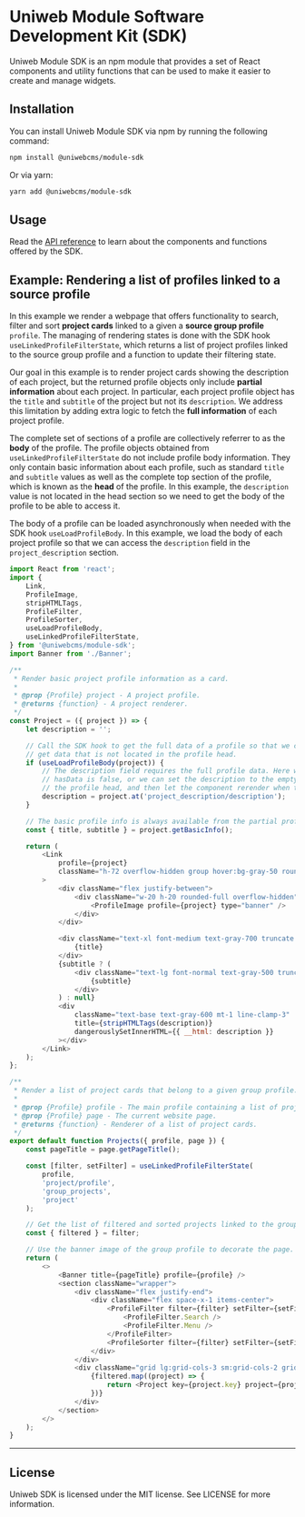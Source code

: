 # Uniweb Module Software Development Kit (SDK)

Uniweb Module SDK is an npm module that provides a set of React components and utility functions that can be used to make it easier to create and manage widgets.

<!-- This module provides five components: `ProfileImage`, `PopoverMenu`, `SmartLink`, `DocumentImage` and `Blogs`. -->

## Installation

You can install Uniweb Module SDK via npm by running the following command:

```bash
npm install @uniwebcms/module-sdk
```

Or via yarn:

```bash
yarn add @uniwebcms/module-sdk
```

## Usage

Read the [API reference](docs/api.md) to learn about the components and functions offered by the SDK.

## Example: Rendering a list of profiles linked to a source profile

In this example we render a webpage that offers functionality to search, filter and sort **project cards** linked to a given a **source group profile** `profile`. The managing of rendering states is done with the SDK hook `useLinkedProfileFilterState`, which returns a list of project profiles linked to the source group profile and a function to update their filtering state.

Our goal in this example is to render project cards showing the description of each project, but the returned profile objects only include **partial information** about each project. In particular, each project profile object has the `title` and `subtitle` of the project but not its `description`. We address this limitation by  adding extra logic to fetch the **full information** of each project profile.

The complete set of sections of a profile are collectively referrer to as the **body** of the profile. The profile objects obtained from `useLinkedProfileFilterState` do not include profile body information. They only contain basic information about each profile, such as standard `title` and `subtitle` values as well as the complete top section of the profile, which is known as the **head** of the profile. In this example, the `description` value is not located in the head section so we need to get the body of the profile to be able to access it.

The body of a profile can be loaded asynchronously when needed with the SDK hook `useLoadProfileBody`. In this example, we load the body of each project profile so that we can access the `description` field in the `project_description` section.

```javascript
import React from 'react';
import {
    Link,
    ProfileImage,
    stripHTMLTags,
    ProfileFilter,
    ProfileSorter,
    useLoadProfileBody,
    useLinkedProfileFilterState,
} from '@uniwebcms/module-sdk';
import Banner from './Banner';

/**
 * Render basic project profile information as a card.
 *
 * @prop {Profile} project - A project profile.
 * @returns {function} - A project renderer.
 */
const Project = ({ project }) => {
    let description = '';

    // Call the SDK hook to get the full data of a profile so that we can call at() on it to
    // get data that is not located in the profile head.
    if (useLoadProfileBody(project)) {
        // The description field requires the full profile data. Here we can choose to return null if
        // hasData is false, or we can set the description to the empty string, render what we have in
        // the profile head, and then let the component rerender when the hasData state becomes true.
        description = project.at('project_description/description');
    }

    // The basic profile info is always available from the partial profile data.
    const { title, subtitle } = project.getBasicInfo();

    return (
        <Link
            profile={project}
            className="h-72 overflow-hidden group hover:bg-gray-50 rounded-xl px-6 py-4"
        >
            <div className="flex justify-between">
                <div className="w-20 h-20 rounded-full overflow-hidden">
                    <ProfileImage profile={project} type="banner" />
                </div>
            </div>

            <div className="text-xl font-medium text-gray-700 truncate mt-5">
                {title}
            </div>
            {subtitle ? (
                <div className="text-lg font-normal text-gray-500 truncate mt-2">
                    {subtitle}
                </div>
            ) : null}
            <div
                className="text-base text-gray-600 mt-1 line-clamp-3"
                title={stripHTMLTags(description)}
                dangerouslySetInnerHTML={{ __html: description }}
            ></div>
        </Link>
    );
};

/**
 * Render a list of project cards that belong to a given group profile.
 *
 * @prop {Profile} profile - The main profile containing a list of projects.
 * @prop {Profile} page - The current website page.
 * @returns {function} - Renderer of a list of project cards.
 */
export default function Projects({ profile, page }) {
    const pageTitle = page.getPageTitle();

    const [filter, setFilter] = useLinkedProfileFilterState(
        profile,
        'project/profile',
        'group_projects',
        'project'
    );

    // Get the list of filtered and sorted projects linked to the group profile.
    const { filtered } = filter;

    // Use the banner image of the group profile to decorate the page.
    return (
        <>
            <Banner title={pageTitle} profile={profile} />
            <section className="wrapper">
                <div className="flex justify-end">
                    <div className="flex space-x-1 items-center">
                        <ProfileFilter filter={filter} setFilter={setFilter}>
                            <ProfileFilter.Search />
                            <ProfileFilter.Menu />
                        </ProfileFilter>
                        <ProfileSorter filter={filter} setFilter={setFilter} />
                    </div>
                </div>
                <div className="grid lg:grid-cols-3 sm:grid-cols-2 grid-cols-1 mt-20 gap-20">
                    {filtered.map((project) => {
                        return <Project key={project.key} project={project} />;
                    })}
                </div>
            </section>
        </>
    );
}

```

<!-- #### Link

The `Link` component is used to create link element. It accepts the following props:

-   `to` - A Profile object or a string href to use as the destination.
-   `external` - Optional. A boolean explicitly indicating whether the link us to open in a different webpage.
-   `ariaLabel` - The `aria-label` property of the link
-   `title` - The `title` property of the link

> It also accepts the standard properties of React element (e.g., 'className', 'target', 'children', 'onClick')

Here's an example of how to use the `PopoverMenu` component:

```jsx
import { Link } from '@uniwebcms/module-sdk';

function MyComponent() {
    return (
        <div>
            <Link to='https:...' className='xxx'>
                <span>A link</span>
            </Link>
        </div>
    );
}
```

#### ProfileImage

The `ProfileImage` component is used to display a banner or avatar image of a `profile` element based on the provided parameters. It accepts the following props:

-   `profile` - A profile object.
-   `type` - the type of the image (e.g., 'banner', 'avatar')

Here's an example of how to use the `ProfileImage` component:

```jsx
import { ProfileImage } from '@uniwebcms/module-sdk';

function MyComponent() {
    return (
        <div>
            <ProfileImage profile={profile} type='banner' />
        </div>
    );
}
```

#### Blog

The `Blog` component is used to render a page that displays a list of articles and views the content of an individual article. It accepts all the props came from parent element and the following extra props:

-   `recommenderMode` - The mode that indicates the display of either `latest blogs` or `relative blogs` under the content of a single blog (e.g., 'latest', 'relative')

Here's an example of how to use the `Blogs` component:

```jsx
import { Blogs } from '@uniwebcms/module-sdk';

function MyComponent(props) {
    return (
        <div>
            <Blog {...props} recommenderMode='relative' />
        </div>
    );
}
```

#### PopoverMenu

The `PopoverMenu` component is used to create a quick open menu. It accepts the following props:

-   `trigger` - The trigger element for the menu
-   `options` - An array of options for the menu
-   `triggerClassName` - The class name of the trigger element
-   `position` - The position property of the opened menu
-   `width` - The width of the opened menu
-   `zIndex` - The `zIndex` property of the opened menu

Here's an example of how to use the `PopoverMenu` component:

```jsx
import { PopoverMenu } from '@uniwebcms/module-sdk';

function MyComponent() {
    const options = [<div>Option 1</div>, <div>Option 2</div>, <div>Option 2</div>];

    return (
        <div>
            <PopoverMenu trigger={<button>Open Menu</button>} options={options} triggerClassName='px-2 py-1 text-blue-600 text-sm border rounded' position='top-0 left-4' width='200px' zIndex='10' />
        </div>
    );
}
```

#### DocumentImage

The `DocumentImage` component is used to render an element based on the uploaded assets of the `file` field in a `profile` section. The asset can be either an image or a file. In the case of a regular file, this component renders an element with preview functionality if applicable. It accepts the following props:

-   `profile` - A Profile object.
-   `value` - The value of the file field to render.
-   `activeLang` - Specify the language of the value if it is a `multi-lingual` field.
-   `className` - The `className` of the element.
-   `filePreview` - A boolean indicate weather show file preview or not.

Here's an example of how to use the `DocumentImage` component:

```jsx
import { DocumentImage } from '@uniwebcms/module-sdk';

function MyComponent() {
    return (
        <div>
            <DocumentImage contentType='docufolio' viewType='profile' contentId='1' value='_fieldValue' activeLang='en' className='xxx' filePreview={true} />
        </div>
    );
}
```

### Utility Functions

Uniweb SDK also provides several utility functions that can be used to perform common tasks. These functions include:

-   `client` - A function for making AJAX get requests
-   `postClient` - A function for making AJAX post requests
-   `localize` - A function return the localized string; _params: `map, defaultValue, language, return_the_first_non_empty_value_if_lang_value_is_empty`_
-   `getProfiles` - A function for fetching profiles
-   `getProfile` - A function for fetching a single profile
-   `getProfileSection` - A function for fetching a single profile's section data
-   `getListProfileItems` - A function for fetching profiles in a list
-   `getProfileTypes` - A function for fetching the information of a profile

Here's examples of how to use these functions:

```js
import{ client, postClient, localize } from '@uniwebcms/module-sdk';

client
    .get('/api/data', {
        params: {}
    })
    .then((response) => console.log(response))
    .catch((error) => console.error(error));

postClient
    .post('/api', formData)
    .then((response) => console.log(response))
    .catch((error) => console.error(error));

localize({en: 'Title', fr:'Titre', 'Title', true});

getProfiles('_contentType', '_viewType');

getProfile('_contentType', '_contentId');

getProfileSection('_contentType', '_contentId', '_sectionId');

getListProfileItems('_listId');

getProfileTypes('_contentType', '_viewType');
``` -->

* * *

## License

Uniweb SDK is licensed under the MIT license. See LICENSE for more information.
